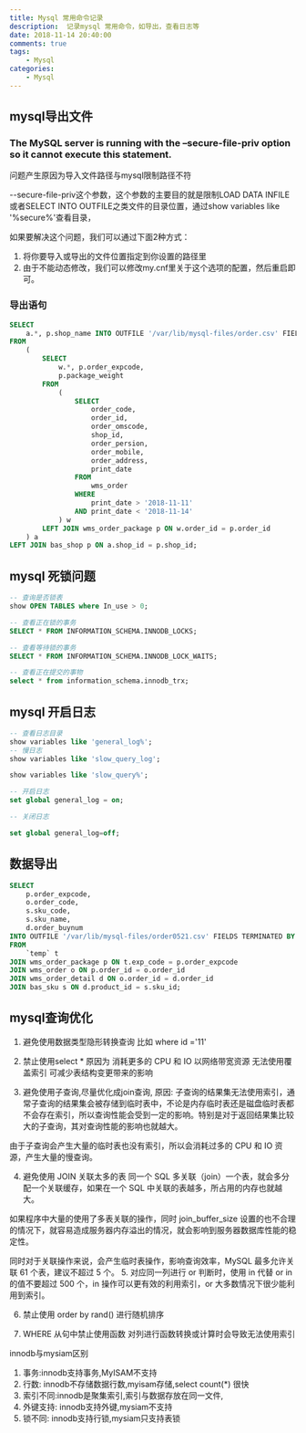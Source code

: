 ```yaml
---
title: Mysql 常用命令记录
description:  记录mysql 常用命令，如导出，查看日志等
date: 2018-11-14 20:40:00
comments: true
tags: 
    - Mysql  
categories:
    - Mysql
---
```


## mysql导出文件



### The MySQL server is running with the –secure-file-priv option so it cannot execute this statement.

问题产生原因为导入文件路径与mysql限制路径不符

--secure-file-priv这个参数，这个参数的主要目的就是限制LOAD DATA INFILE或者SELECT INTO OUTFILE之类文件的目录位置，通过show variables like '%secure%'查看目录，

如果要解决这个问题，我们可以通过下面2种方式：

1. 将你要导入或导出的文件位置指定到你设置的路径里
2. 由于不能动态修改，我们可以修改my.cnf里关于这个选项的配置，然后重启即可。

### 导出语句
```sql
SELECT
	a.*, p.shop_name INTO OUTFILE '/var/lib/mysql-files/order.csv' FIELDS TERMINATED BY ',' LINES TERMINATED BY '\r\n'
FROM
	(
		SELECT
			w.*, p.order_expcode,
			p.package_weight
		FROM
			(
				SELECT
					order_code,
					order_id,
					order_omscode,
					shop_id,
					order_persion,
					order_mobile,
					order_address,
					print_date
				FROM
					wms_order
				WHERE
					print_date > '2018-11-11'
				AND print_date < '2018-11-14'
			) w
		LEFT JOIN wms_order_package p ON w.order_id = p.order_id
	) a
LEFT JOIN bas_shop p ON a.shop_id = p.shop_id;
```

## mysql 死锁问题
```sql
-- 查询是否锁表
show OPEN TABLES where In_use > 0;

-- 查看正在锁的事务
SELECT * FROM INFORMATION_SCHEMA.INNODB_LOCKS;

-- 查看等待锁的事务
SELECT * FROM INFORMATION_SCHEMA.INNODB_LOCK_WAITS;

-- 查看正在提交的事物
select * from information_schema.innodb_trx;
```

## mysql 开启日志
```sql
-- 查看日志目录
show variables like 'general_log%';
-- 慢日志
show variables like 'slow_query_log';

show variables like 'slow_query%';

-- 开启日志
set global general_log = on;

-- 关闭日志

set global general_log=off;
```

## 数据导出

```sql
SELECT
	p.order_expcode,
	o.order_code,
	s.sku_code,
	s.sku_name,
	d.order_buynum
INTO OUTFILE '/var/lib/mysql-files/order0521.csv' FIELDS TERMINATED BY ',' LINES TERMINATED BY '\r\n'
FROM
	`temp` t
JOIN wms_order_package p ON t.exp_code = p.order_expcode
JOIN wms_order o ON p.order_id = o.order_id
JOIN wms_order_detail d ON o.order_id = d.order_id
JOIN bas_sku s ON d.product_id = s.sku_id;
```

## mysql查询优化
1. 避免使用数据类型隐形转换查询
比如 where id ='11'

2. 禁止使用select * 
原因为
消耗更多的 CPU 和 IO 以网络带宽资源
无法使用覆盖索引
可减少表结构变更带来的影响

3. 避免使用子查询,尽量优化成join查询,
原因:
子查询的结果集无法使用索引，通常子查询的结果集会被存储到临时表中，不论是内存临时表还是磁盘临时表都不会存在索引，所以查询性能会受到一定的影响。特别是对于返回结果集比较大的子查询，其对查询性能的影响也就越大。

由于子查询会产生大量的临时表也没有索引，所以会消耗过多的 CPU 和 IO 资源，产生大量的慢查询。

4. 避免使用 JOIN 关联太多的表 
同一个 SQL 多关联（join）一个表，就会多分配一个关联缓存，如果在一个 SQL 中关联的表越多，所占用的内存也就越大。

如果程序中大量的使用了多表关联的操作，同时 join_buffer_size 设置的也不合理的情况下，就容易造成服务器内存溢出的情况，就会影响到服务器数据库性能的稳定性。

同时对于关联操作来说，会产生临时表操作，影响查询效率，MySQL 最多允许关联 61 个表，建议不超过 5 个。
5.  对应同一列进行 or 判断时，使用 in 代替 or
in 的值不要超过 500 个，in 操作可以更有效的利用索引，or 大多数情况下很少能利用到索引。

6. 禁止使用 order by rand() 进行随机排序

7. WHERE 从句中禁止使用函数
对列进行函数转换或计算时会导致无法使用索引




innodb与mysiam区别
1. 事务:innodb支持事务,MyISAM不支持
2. 行数: innodb不存储数据行数,myisam存储,select count(*) 很快
3. 索引不同:innodb是聚集索引,索引与数据存放在同一文件,
4. 外键支持: innodb支持外键,mysiam不支持
5. 锁不同: innodb支持行锁,mysiam只支持表锁
